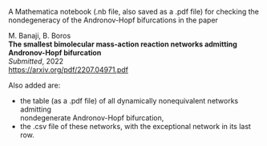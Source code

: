 A Mathematica notebook (.nb file, also saved as a .pdf file) for checking the  
nondegeneracy of the Andronov-Hopf bifurcations in the paper  

M. Banaji, B. Boros  
**The smallest bimolecular mass-action reaction networks admitting Andronov-Hopf bifurcation**  
*Submitted*, 2022  
https://arxiv.org/pdf/2207.04971.pdf

Also added are:
* the table (as a .pdf file) of all dynamically nonequivalent networks admitting  
nondegenerate Andronov-Hopf bifurcation,
* the .csv file of these networks, with the exceptional network in its last row.
